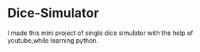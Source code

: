 # Dice-Simulator
I made this mini project of single dice simulator with the help of youtube,while learning python.
